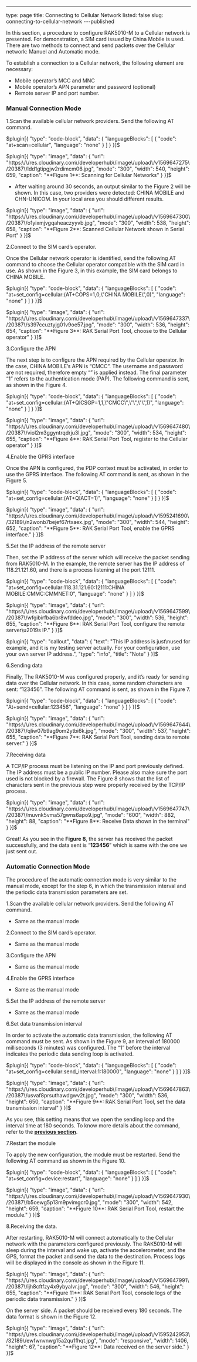 ---
type: page
title: Connecting to Cellular Network
listed: false
slug: connecting-to-cellular-network
---published

In this section, a procedure to configure RAK5010-M to a Cellular network is presented. For demonstration, a SIM card issued by China Mobile is used. There are two methods to connect and send packets over the Cellular network: Manuel and Automatic mode.

To establish a connection to a Cellular network, the following element are necessary:

- Mobile operator’s MCC and MNC
- Mobile operator’s APN parameter and password (optional)
- Remote server IP and port number. 

### Manual Connection Mode

1.Scan the available cellular network providers. Send the following AT command.

$plugin[{
    "type": "code-block",
    "data": {
        "languageBlocks": [
            {
                "code": "at+scan=cellular",
                "language": "none"
            }
        ]
    }
}]$

$plugin[{
    "type": "image",
    "data": {
        "url": "https:\/\/res.cloudinary.com\/developerhub\/image\/upload\/v1569647275\/20387\/ldd1gtipgjw2rdimcm06.jpg",
        "mode": "300",
        "width": 540,
        "height": 659,
        "caption": "**Figure 1**: Scanning for Cellular Networks"
    }
}]$

- After waiting around 30 seconds, an output similar to the Figure 2 will be shown. In this case, two providers were detected: CHINA MOBILE and CHN-UNICOM. In your local area you should different results.

$plugin[{
    "type": "image",
    "data": {
        "url": "https:\/\/res.cloudinary.com\/developerhub\/image\/upload\/v1569647300\/20387\/o1yixmjvgqaheaczyyvb.jpg",
        "mode": "300",
        "width": 538,
        "height": 658,
        "caption": "**Figure 2**: Scanned Cellular Network  shown in Serial Port"
    }
}]$

2.Connect to the SIM card’s operator.

Once the Cellular network operator is identified, send the following AT command to choose the Cellular operator compatible with the SIM card in use. As shown in the Figure 3, in this example, the SIM card belongs to CHINA MOBILE.

$plugin[{
    "type": "code-block",
    "data": {
        "languageBlocks": [
            {
                "code": "at+set_config=cellular:(AT+COPS=1,0,\"CHINA MOBILE\",0)",
                "language": "none"
            }
        ]
    }
}]$

$plugin[{
    "type": "image",
    "data": {
        "url": "https:\/\/res.cloudinary.com\/developerhub\/image\/upload\/v1569647337\/20387\/s397ccuztyjg01v9oe57.jpg",
        "mode": "300",
        "width": 536,
        "height": 654,
        "caption": "**Figure 3**: RAK Serial Port Tool, choose to the Cellular operator"
    }
}]$

3.Configure the APN

The next step is to configure the APN required by the Cellular operator. In the case, CHINA MOBILE’s APN is “CMCC”. The username and password are not required, therefore empty “” is applied instead. The final parameter “1” refers to the authentication mode (PAP). The following command is sent, as shown in the Figure 4.

$plugin[{
    "type": "code-block",
    "data": {
        "languageBlocks": [
            {
                "code": "at+set_config=cellular:(AT+QICSGP=1,1,\"CMCC\",\"\",\"\",1)",
                "language": "none"
            }
        ]
    }
}]$

$plugin[{
    "type": "image",
    "data": {
        "url": "https:\/\/res.cloudinary.com\/developerhub\/image\/upload\/v1569647480\/20387\/viol2m3ggyntrqdrju3l.jpg",
        "mode": "300",
        "width": 534,
        "height": 655,
        "caption": "**Figure 4**: RAK Serial Port Tool, register to the Cellular operator"
    }
}]$

4.Enable the GPRS interface 

Once the APN is configured, the PDP context must be activated, in order to use the GPRS interface. The following AT command is sent, as shown in the Figure 5.

$plugin[{
    "type": "code-block",
    "data": {
        "languageBlocks": [
            {
                "code": "at+set_config=cellular:(AT+QIACT=1)",
                "language": "none"
            }
        ]
    }
}]$

$plugin[{
    "type": "image",
    "data": {
        "url": "https:\/\/res.cloudinary.com\/developerhub\/image\/upload\/v1595241690\/32189\/n2wonb7bejef67rtxaex.jpg",
        "mode": "300",
        "width": 544,
        "height": 652,
        "caption": "**Figure 5**: RAK Serial Port Tool, enable the GPRS interface."
    }
}]$

5.Set the IP address of the remote server

 Then, set the IP address of the server which will receive the packet sending from RAK5010-M. In the example, the remote server has the IP address of 118.21.121.60, and there is a process listening at the port 12111.

$plugin[{
    "type": "code-block",
    "data": {
        "languageBlocks": [
            {
                "code": "at+set_config=cellular:118.31.121.60:12111:CHINA MOBILE:CMMC:CMMNET:0",
                "language": "none"
            }
        ]
    }
}]$

$plugin[{
    "type": "image",
    "data": {
        "url": "https:\/\/res.cloudinary.com\/developerhub\/image\/upload\/v1569647599\/20387\/wfgibirfba6br8wfddeo.jpg",
        "mode": "300",
        "width": 536,
        "height": 655,
        "caption": "**Figure 6**: RAK Serial Port Tool, configure the remote server\u2019s IP."
    }
}]$

$plugin[{
    "type": "callout",
    "data": {
        "text": "This IP address is just\nused for example, and it is my testing server actually. For your configuration, use your own server IP address.",
        "type": "info",
        "title": "Note"
    }
}]$

6.Sending data 

Finally, The RAK5010-M was configured properly, and it’s ready for sending data over the Cellular network. In this case, some random characters are sent: “123456”. The following AT command is sent, as shown in the Figure 7.

$plugin[{
    "type": "code-block",
    "data": {
        "languageBlocks": [
            {
                "code": "At+send=cellular:123456",
                "language": "none"
            }
        ]
    }
}]$

$plugin[{
    "type": "image",
    "data": {
        "url": "https:\/\/res.cloudinary.com\/developerhub\/image\/upload\/v1569647644\/20387\/qliw07b9ag9om2ytbi6k.jpg",
        "mode": "300",
        "width": 537,
        "height": 655,
        "caption": "**Figure 7**: RAK Serial Port Tool, sending data to remote server."
    }
}]$

7.Receiving data

A TCP/IP process must be listening on the IP and port previously defined. The IP address must be a public IP number. Please also make sure the port used is not blocked by a firewall. The Figure 8 shows that the list of characters sent in the previous step were properly received by the TCP/IP process.

$plugin[{
    "type": "image",
    "data": {
        "url": "https:\/\/res.cloudinary.com\/developerhub\/image\/upload\/v1569647747\/20387\/muvnk5vma57gwns6apo9.jpg",
        "mode": "600",
        "width": 882,
        "height": 88,
        "caption": "**Figure 8**: Receive Data shown in the terminal"
    }
}]$

Great! As you see in the **Figure 8**, the server has received the packet successfully, and the data sent is “**123456**” which is same with the one we just sent out.

### Automatic Connection Mode

The procedure of the automatic connection mode is very similar to the manual mode, except for the step 6, in which the transmission interval and the periodic data transmission parameters are set. 

1.Scan the available cellular network providers. Send the following AT command.

- Same
as the manual mode

2.Connect to the SIM card’s operator. 

- Same
as the manual mode

3.Configure
the APN

- Same
as the manual mode

4.Enable the GPRS interface

- Same
as the manual mode

5.Set the IP address of the remote server 

- Same
as the manual mode

6.Set data transmission interval

In order to activate the automatic data transmission, the following AT command must be sent. As shown in the Figure 9, an interval of 180000 milliseconds (3 minutes) was configured. The “1” before the interval indicates the periodic data sending loop is activated.

$plugin[{
    "type": "code-block",
    "data": {
        "languageBlocks": [
            {
                "code": "at+set_config=cellular:send_interval:1:180000",
                "language": "none"
            }
        ]
    }
}]$

$plugin[{
    "type": "image",
    "data": {
        "url": "https:\/\/res.cloudinary.com\/developerhub\/image\/upload\/v1569647863\/20387\/usvaf8prsuthawdgwv2t.jpg",
        "mode": "300",
        "width": 536,
        "height": 650,
        "caption": "**Figure 9**: RAK Serial Port Tool, set the data transmission interval"
    }
}]$

As you see, this setting means that we open the sending loop and the interval time at 180 seconds. To know more details about the command, refer to the **[previous section](https://doc.rakwireless.com/rak5010-wistrio-nb-iot-tracker/device-at-commands)**.

7.Restart the module

To apply the new configuration, the module must be restarted. Send the following AT command as shown in the Figure 10.

$plugin[{
    "type": "code-block",
    "data": {
        "languageBlocks": [
            {
                "code": "at+set_config=device:restart",
                "language": "none"
            }
        ]
    }
}]$

$plugin[{
    "type": "image",
    "data": {
        "url": "https:\/\/res.cloudinary.com\/developerhub\/image\/upload\/v1569647930\/20387\/b5oewg5p13m9pvimgcr0.jpg",
        "mode": "300",
        "width": 542,
        "height": 659,
        "caption": "**Figure 10**: RAK Serial Port Tool, restart the module."
    }
}]$

8.Receiving the data. 

After restarting, RAK5010-M will connect automatically to the Cellular network with the parameters configured previously. The RAK5010-M will sleep during the interval and wake up, activate the accelerometer, and the GPS, format the packet and send the data to the destination. Process logs will be displayed in the console as shown in the Figure 11.

$plugin[{
    "type": "image",
    "data": {
        "url": "https:\/\/res.cloudinary.com\/developerhub\/image\/upload\/v1569647991\/20387\/ijh8cftfzy4x9ybyalvr.jpg",
        "mode": "300",
        "width": 546,
        "height": 655,
        "caption": "**Figure 11**: RAK Serial Port Tool, console logs of the periodic data transmission."
    }
}]$

On the server side. A packet should be received every 180 seconds. The data format is shown in the Figure 12.

$plugin[{
    "type": "image",
    "data": {
        "url": "https:\/\/res.cloudinary.com\/developerhub\/image\/upload\/v1595242953\/32189\/ewfwnvnwg15a2qu1fhqt.jpg",
        "mode": "responsive",
        "width": 1406,
        "height": 67,
        "caption": "**Figure 12**: Data received on the server side."
    }
}]$

